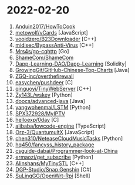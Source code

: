 # 2022-02-20

1. [Anduin2017/HowToCook](https://github.com/Anduin2017/HowToCook "程序员在家做饭方法指南。") 
2. [metowolf/vCards](https://github.com/metowolf/vCards "📡️ vCards 中国黄页 - 优化 iOS/Android 来电、信息界面体验") [JavaScript]
3. [vooidzero/B23Downloader](https://github.com/vooidzero/B23Downloader "下载B站视频、直播、漫画（能看=能下载）。使用 Qt C++ 开发") [C++]
4. [midisec/BypassAnti-Virus](https://github.com/midisec/BypassAnti-Virus "免杀姿势学习、记录、复现。") [C++]
5. [Mrs4s/go-cqhttp](https://github.com/Mrs4s/go-cqhttp "cqhttp的golang实现，轻量、原生跨平台.") [Go]
6. [ShameCom/ShameCom](https://github.com/ShameCom/ShameCom "收集校招污点公司或组织，帮助学弟学妹避雷。互联网不曾遗忘！") 
7. [Dapp-Learning-DAO/Dapp-Learning](https://github.com/Dapp-Learning-DAO/Dapp-Learning "Dapp learning project for developers at all stages. Becoming and cultivating sovereign individuals. Nonprofit organization.") [Solidity]
8. [GrowingGit/GitHub-Chinese-Top-Charts](https://github.com/GrowingGit/GitHub-Chinese-Top-Charts "🇨🇳 GitHub中文排行榜，各语言分离设置「软件 / 资料」榜单，精准定位中文好项目。各取所需，互不干扰，高效学习。") [Java]
9. [ZGQ-inc/overthefirewall](https://github.com/ZGQ-inc/overthefirewall "★覆盖全平台★完全免费★节点订阅★机场推荐★破解VPN软件分享★") 
10. [easychen/pushdeer](https://github.com/easychen/pushdeer "开放源码的无App推送服务，iOS14+扫码即用。🚧 快应用开发中") [C]
11. [qinguoyi/TinyWebServer](https://github.com/qinguoyi/TinyWebServer "🔥 Linux下C++轻量级Web服务器") [C++]
12. [Zy143L/wskey](https://github.com/Zy143L/wskey "wskey") [Python]
13. [doocs/advanced-java](https://github.com/doocs/advanced-java "😮 Core Interview Questions & Answers For Experienced Java(Backend) Developers | 互联网 Java 工程师进阶知识完全扫盲：涵盖高并发、分布式、高可用、微服务、海量数据处理等领域知识") [Java]
14. [yangwohenmai/LSTM](https://github.com/yangwohenmai/LSTM "基于LSTM神经网络的时间序列预测") [Python]
15. [SPX372928/MyIPTV](https://github.com/SPX372928/MyIPTV "标准协议移动直播源") 
16. [helloexp/0day](https://github.com/helloexp/0day "各种CMS、各种平台、各种系统、各种软件漏洞的EXP、POC 该项目将不断更新") [C]
17. [alibaba/lowcode-engine](https://github.com/alibaba/lowcode-engine "") [TypeScript]
18. [Orz-3/QuantumultX](https://github.com/Orz-3/QuantumultX "") [JavaScript]
19. [chen310/NeteaseCloudMusicTasks](https://github.com/chen310/NeteaseCloudMusicTasks "网易云音乐自动任务：刷等级、云贝、云豆等") [Python]
20. [hq450/fancyss_history_package](https://github.com/hq450/fancyss_history_package "科学上网插件的离线安装包储存在这里") 
21. [csguide-dabai/Programmer-look-at-China](https://github.com/csguide-dabai/Programmer-look-at-China "介绍中国各二线以上城市的互联网环境以及生活成本") 
22. [ermaozi/get_subscribe](https://github.com/ermaozi/get_subscribe "✈️ 免费机场 / 免费VPN -> 自动获取免 clash/v2ray/trojan/sr/ssr 订阅链接，间隔12小时持续更新 | 科学上网 | 翻墙") [Python]
23. [Alinshans/MyTinySTL](https://github.com/Alinshans/MyTinySTL "Achieve a tiny STL in C++11") [C++]
24. [DGP-Studio/Snap.Genshin](https://github.com/DGP-Studio/Snap.Genshin "就是 Snap Genshin") [C#]
25. [SuLingGG/OpenWrt-Rpi](https://github.com/SuLingGG/OpenWrt-Rpi "Raspberry Pi & NanoPi R2S/R4S & G-Dock & x86 OpenWrt Compile Project. (Based on Github Action / Daily Update)") [Shell]
